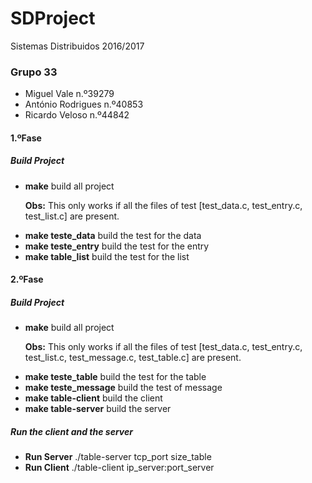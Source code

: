 # SDProject

Sistemas Distribuidos 2016/2017

<h3>Grupo 33 </h3>
<ul>
<li>Miguel Vale n.º39279  </li> 
<li>António Rodrigues n.º40853  </li>
<li>Ricardo Veloso n.º44842  </li>
</ul>

<h4>1.ºFase<h4>
<h5>Build Project</h5>
<ul>
<li><b>make</b> build all project</li>
<p><b>Obs:</b> This only works if all the files of test [test_data.c, test_entry.c, test_list.c] are present.</p>
  <li><b>make teste_data</b> build the test for the data</li>
  <li><b>make teste_entry</b> build the test for the entry</li>
  <li><b>make table_list</b> build the test for the list</li>
</ul>
<h4>2.ºFase<h4>
<h5>Build Project</h5>
<ul>
<li><b>make</b> build all project</li>
<p><b>Obs:</b> This only works if all the files of test [test_data.c, test_entry.c, test_list.c, test_message.c, test_table.c] are present.</p>
  <li><b>make teste_table</b> build the test for the table</li>
  <li><b>make teste_message</b> build the test of message</li>
  <li><b>make table-client</b> build the client</li>
  <li><b>make table-server</b> build the server</li>
  
</ul>
<h5>Run the client and the server</h5>
<ul>
<li><b>Run Server</b> ./table-server tcp_port size_table</li>
<li><b>Run Client</b> ./table-client ip_server:port_server</li>
</ul>




